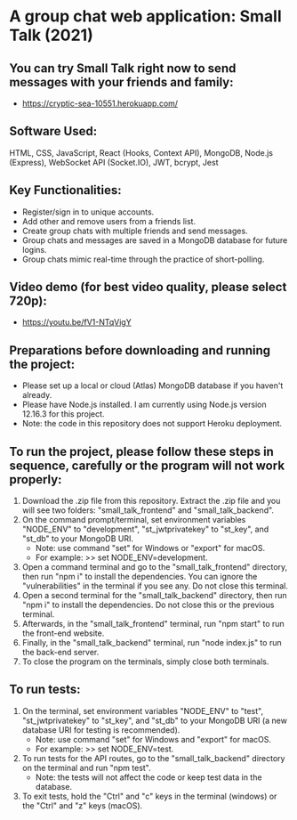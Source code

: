 # A group chat web application: Small Talk (2021)

## You can try Small Talk right now to send messages with your friends and family:
* https://cryptic-sea-10551.herokuapp.com/

## Software Used: 
HTML, CSS, JavaScript, React (Hooks, Context API), MongoDB, Node.js (Express), WebSocket API (Socket.IO), JWT, bcrypt, Jest

## Key Functionalities:
* Register/sign in to unique accounts.
* Add other and remove users from a friends list.
* Create group chats with multiple friends and send messages.
* Group chats and messages are saved in a MongoDB database for future logins.
* Group chats mimic real-time through the practice of short-polling.

## Video demo (for best video quality, please select 720p):
* https://youtu.be/fV1-NTqVigY

## Preparations before downloading and running the project:
* Please set up a local or cloud (Atlas) MongoDB database if you haven't already.
* Please have Node.js installed. I am currently using Node.js version 12.16.3 for this project.
* Note: the code in this repository does not support Heroku deployment.

## To run the project, please follow these steps in sequence, carefully or the program will not work properly:
1. Download the .zip file from this repository. Extract the .zip file and you will see two folders: "small_talk_frontend" and "small_talk_backend".
1. On the command prompt/terminal, set environment variables "NODE_ENV" to "development", "st_jwtprivatekey" to "st_key", and "st_db" to your MongoDB URI.
   * Note: use command "set" for Windows or "export" for macOS.
   * For example: >> set NODE_ENV=development.
1. Open a command terminal and go to the "small_talk_frontend" directory, then run "npm i" to install the dependencies. You can ignore the "vulnerabilities" in the terminal if you see any. Do not close this terminal.
1. Open a second terminal for the "small_talk_backend" directory, then run "npm i" to install the dependencies. Do not close this or the previous terminal.
1. Afterwards, in the "small_talk_frontend" terminal, run "npm start" to run the front-end website.
1. Finally, in the "small_talk_backend" terminal, run "node index.js" to run the back-end server.
1. To close the program on the terminals, simply close both terminals.

## To run tests:
1. On the terminal, set environment variables "NODE_ENV" to "test", "st_jwtprivatekey" to "st_key", and "st_db" to your MongoDB URI (a new database URI for testing is recommended).
   * Note: use command "set" for Windows and "export" for macOS.
   * For example: >> set NODE_ENV=test.
1. To run tests for the API routes, go to the "small_talk_backend" directory on the terminal and run "npm test".
   * Note: the tests will not affect the code or keep test data in the database.
1. To exit tests, hold the "Ctrl" and "c" keys in the terminal (windows) or the "Ctrl" and "z" keys (macOS).
